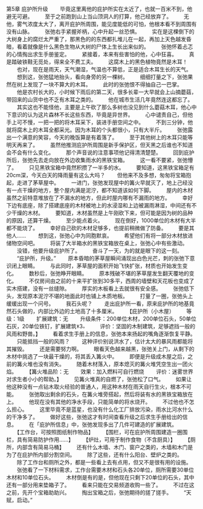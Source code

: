 第5章 庇护所升级
　　毕竟这里离他的庇护所实在太近了，也就一百米不到，他避无可避。
　　至于之前跑到山上当山顶洞人的打算，他己经放弃了。
　　无他，雾气浓度太大了，离开庇护所周围，能见度能低的可怕，他根本看不到周围有没有山脉。
　　张弛右手紧握斧柄，心中升起一丝恐惧。
　　实在是这棵倒下的大树身上的腐烂太严重了，那黑色的的东西都扎堆儿在一起，再加上天色越发昏暗，看着就像是什么黑色生物从大树的尸体上生长出来似的。
　　张弛怀着忐忑的心情掏出求生手册鉴定。
　　紧接着，本来有些害怕的他，心中狂喜。
　　真是踏破铁鞋无觅处，得来全不费工夫。
　　这腐木上的黑色植物竟然是木耳！
　　也对，现在是雨天，天气潮湿，气温也不算低，正是适合木耳生长的天气。
　　想到这，张弛猛地抬头，看向身旁的另一棵树。
　　细细打量之下，张弛果然在树上发现了一块不算大的木耳。
　　此时的张弛恨不得抽自己一巴掌。
　　他是农村长大的，小时候下雨后的第二天，很多长辈一大早就会上山摘蘑菇，带回来的山货中也不乏有木耳之类的。
　　他在城市生活几年竟然连这都忘了。
　　其实这也不能怪他，主要是上午砍了那么多树也没见到什么蘑菇木耳，他心中下意识的认为这片森林不长这些东西，毕竟是异世界。
　　心中谴责自己，但他手上可不慢，一把一把的将木耳采下，装进手册空间之中。
　　不到三分钟，他就将腐木上的木耳全都采光。因为木耳的个头都很小，只有大半斤。
　　张弛露出一个满意的笑容，今天的晚饭算是有着落了。
　　至于其他树上的木耳只能等明天再来了。
　　虽然他推测庇护所周围是新手保护区，但天黑之后谁也不知道会不会有什么变化。
　　那个声音说的注意事项他记得清清楚楚。
　　回到庇护所后，张弛先去走向放在外边收集雨水的黑铁宝箱。
　　这一看不要紧，张弛懵了。
　　只见黑铁宝箱中竟然积攒了一半多的水。
　　要知道，这黑铁宝箱足有20cm深，今天白天的降雨量有这么大吗？
　　但他来不及多想，匆匆将宝箱抱起，走进了茅草屋中。
　　一进门，张弛发现屋中的篝火早就灭了，地上己经没有一点干燥的地方，整个屋内满是泥泞，都不知道该如何下脚。
　　屋内的木材虽然之前特意堆放在了不漏水的地方，但此时屋内哪有不漏雨的地方。
　　幸好下边有底座，除了搭建底座的木材被地上的水浸湿和上边被漏雨淋湿，中间还有不少干燥的木材。
　　要知道，木材虽然是上午刚砍下来，但可能是因为树的品种的原因，还算干燥。
　　至少能点着火。
　　现在倒好，1000单位的木材有大半都不能烧了。
　　幸好自己砍的木材足够多，也提前稍微做了防备。
　　要是其他人……
　　想到这，张弛心中为同胞默哀。
　　希望他们有将一部分木材放进储物空间吧。
　　将装了大半箱水的黑铁宝箱放在桌上，张弛心中有些激动。
　　没错，他要升级庇护所了。
　　奋斗了一天，为的就是眼下的这一刻。
　　“庇护所，升级。”
　　原本昏暗的茅草屋瞬间涌现出白色光芒，刺的张弛下意识闭上眼睛。
　　与此同时，茅草屋的面积开始飞快扩张，材质也开始发生变化。
　　数秒后，张弛睁开眼睛。
　　原本残破不堪的茅草屋发生翻天覆地的变化。
　　不仅房间由之前的十来平扩张到30多平，西周的墙壁和天花板也变成了实木搭建，没有一丝缝隙。
　　厚实的木板看上去就很有安全感。
　　张弛低下头，发现原本泥泞不堪的地面此时也铺上木质地板。
　　打量了一圈，张弛头上缓缓出现一个问号。
　　我石头呢？
　　走出庇护所一看，原来庇护所的地基竟然石头做的，内部比外边的土地高了十多厘米。
　　【庇护所（小木屋）
　　等级：1级
　　扩展建筑：无
　　升级条件：200单位木材，200单位石头，50单位石灰，20单位铁钉，扩展建筑ꁘ3。
　　评价：坚固的木制建筑，足够遮挡一般的风雨和野兽。】
　　看着求生手册上的信息，张弛本来扬起的嘴角逐渐恢复平静。
　　只能抵挡一般的风雨？
　　这种评价别说洪水了，估计太大的暴风雨都能将其摧毁。
　　还是需要努力啊。
　　眼看天色越来越黑，张弛关上门，从剩下的木材中挑选了一块最干燥的，将其丢入篝火中。
　　即便是升级成木屋之后，之前的篝火堆也没有消失。
　　随着木材落入，原本熄灭的篝火堆凭空生出一团火焰。
　　【篝火堆品阶：无
　　效果：加入燃料可自行燃烧
　　评价：迷雾世界对求生者小小的帮助。】
　　见篝火堆真的自燃了，张弛松了口气。
　　如果让他这种没有一点钻木取火经验的普通人，用这种木材在雨天自行生火，根本不可能。
　　张弛取出剩余的石头，在篝火堆旁搭起，然后将装有水的黑铁宝箱放在上。
　　他现在没有其他的净水手段，只能简单的将水烧开。
　　不过他也不怎么担心。
　　这里毕竟不是蓝星，也没有什么化工厂排放污染，雨水比河水什么的干净多了。
　　做好这些，张弛这才有时间查看升级之后求生手册给出的信息。
　　在「庇护所信息」中，张弛发现多出了几件可建造的扩展建筑。
　　【工作台，可按照图纸制作物品】
　　【围栏，可在庇护所周围建造一圈围栏，具有简易防护作用……】
　　【炉灶，可用于制作食物（不含厨具）】
　　【厕所，内部含有简易马桶】
　　还有什么木墙、木门、窗户之类的，木墙和木门是为了在庇护所内部分割空间。
　　除了这些，还有什么阳台、壁炉之类的。
　　除了工作台和厕所之外，都是一些看上去有点用，但又不是很有用的设施。
　　张弛看了一下材料需求，工作台需要木材和石头各20单位，厕所需要30单位木材和10单位石头。
　　木材倒是有的是，但他现在只剩下20单位的石头，其中还有一部分用来垫箱子了。
　　看来只能在交易频道收购一些了。
　　不过在这之前，先开个宝箱助助兴。
　　掏出宝箱之后，张弛期待的搓了搓手。
　　“天赋，启动。”

